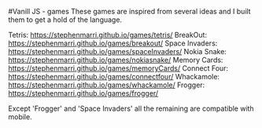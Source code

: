 #Vanill JS - games
These games are inspired from several ideas and I built them to get a hold of the language.

Tetris: https://stephenmarri.github.io/games/tetris/
BreakOut: https://stephenmarri.github.io/games/breakout/
Space Invaders: https://stephenmarri.github.io/games/spaceInvaders/
Nokia Snake: https://stephenmarri.github.io/games/nokiasnake/
Memory Cards: https://stephenmarri.github.io/games/memoryCards/
Connect Four: https://stephenmarri.github.io/games/connectfour/
Whackamole: https://stephenmarri.github.io/games/whackamole/
Frogger: https://stephenmarri.github.io/games/frogger/


Except 'Frogger' and 'Space Invaders' all the remaining are compatible with mobile.

